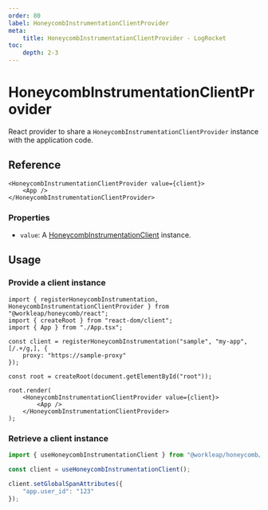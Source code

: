 ```yaml
---
order: 80
label: HoneycombInstrumentationClientProvider
meta:
    title: HoneycombInstrumentationClientProvider - LogRocket
toc:
    depth: 2-3
---
```


# HoneycombInstrumentationClientProvider

React provider to share a `HoneycombInstrumentationClientProvider` instance with the application code.

## Reference

```tsx
<HoneycombInstrumentationClientProvider value={client}>
    <App />
</HoneycombInstrumentationClientProvider>
```

### Properties

- `value`: A [HoneycombInstrumentationClient](./HoneycombInstrumentationClient.md) instance.

## Usage

### Provide a client instance

```tsx !#12-14
import { registerHoneycombInstrumentation, HoneycombInstrumentationClientProvider } from "@workleap/honeycomb/react";
import { createRoot } from "react-dom/client";
import { App } from "./App.tsx";

const client = registerHoneycombInstrumentation("sample", "my-app", [/.+/g,], {
    proxy: "https://sample-proxy"
});

const root = createRoot(document.getElementById("root"));

root.render(
    <HoneycombInstrumentationClientProvider value={client}>
        <App />
    </HoneycombInstrumentationClientProvider>
);
```

### Retrieve a client instance

```ts !#3
import { useHoneycombInstrumentationClient } from "@workleap/honeycomb/react";

const client = useHoneycombInstrumentationClient();

client.setGlobalSpanAttributes({
    "app.user_id": "123"
});
```
